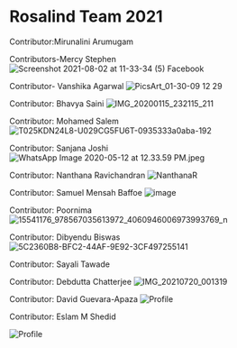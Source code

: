 # Rosalind Team 2021

Contributor:Mirunalini Arumugam 


Contributors-Mercy Stephen
![Screenshot 2021-08-02 at 11-33-34 (5) Facebook](https://user-images.githubusercontent.com/81503326/127814590-66117c61-a1ae-47a5-8399-82582e4e5a42.png)


Contributor- Vanshika Agarwal
![PicsArt_01-30-09 12 29](https://user-images.githubusercontent.com/72395964/127819680-f3570734-8124-4786-a7ee-1c6b4fa52644.jpg)


Contributor: Bhavya Saini
![IMG_20200115_232115_211](https://user-images.githubusercontent.com/75350171/127822671-78a7a04e-ea1a-4f73-b9a3-3fe7f973bc38.jpg)


Contributor: Mohamed Salem
![T025KDN24L8-U029CG5FU6T-0935333a0aba-192](https://user-images.githubusercontent.com/88298626/127827498-c3f63978-5dea-4a22-bb0d-4ff5e6bf4013.jpg)


Contributor: Sanjana Joshi
![WhatsApp Image 2020-05-12 at 12.33.59 PM.jpeg](https://github.com/sanjana-joshi14/python_STUDY/blob/main/WhatsApp%20Image%202020-05-12%20at%2012.33.59%20PM.jpeg)


Contributor: Nanthana Ravichandran
![NanthanaR](https://user-images.githubusercontent.com/88301056/127825806-dc47bfe2-ee88-489e-98d8-79eaf59ae45e.jpeg)


Contributor: Samuel Mensah Baffoe
![image](https://user-images.githubusercontent.com/68198076/127855709-d53182f8-6701-4b85-9350-100ff84445b8.jpeg)


Contributor: Poornima
![15541176_978567035613972_4060946006973993769_n](https://user-images.githubusercontent.com/88300459/127853392-9a49300e-73a5-4cfe-8303-257c35d5b3e1.jpg)
 
 
Contributor: Dibyendu Biswas
![5C2360B8-BFC2-44AF-9E92-3CF497255141](https://user-images.githubusercontent.com/88312648/127867969-fa13a481-a034-4333-9b59-94f3380047ac.jpeg)


Contributor: Sayali Tawade


Contributor: Debdutta Chatterjee
![IMG_20210720_001319](https://user-images.githubusercontent.com/88325446/127882264-9a2244d3-26d3-4e82-913f-5a296e832b59.jpg)


Contributor: David Guevara-Apaza
![Profile](https://user-images.githubusercontent.com/64185467/127889440-1bf4d2c7-3e42-4458-a89d-7aadf37c63b7.jpg)

Contributor: Eslam M Shedid

![Profile](https://avatars.githubusercontent.com/u/88290865?s=400&u=79f1e8a273dd4b6d50e1de9eba7b94a823dfd6b0&v=6)


